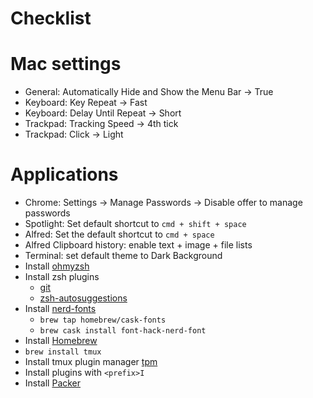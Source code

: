 # Checklist

# Mac settings
- General: Automatically Hide and Show the Menu Bar -> True
- Keyboard: Key Repeat -> Fast
- Keyboard: Delay Until Repeat -> Short
- Trackpad: Tracking Speed -> 4th tick
- Trackpad: Click -> Light

# Applications
- Chrome: Settings -> Manage Passwords -> Disable offer to manage passwords
- Spotlight: Set default shortcut to `cmd + shift + space`
- Alfred: Set the default shortcut to `cmd + space`
- Alfred Clipboard history: enable text + image + file lists
- Terminal: set default theme to Dark Background
- Install [ohmyzsh](https://github.com/ohmyzsh/ohmyzsh)
- Install zsh plugins
    - [git](https://github.com/ohmyzsh/ohmyzsh/tree/master/plugins/git)
    - [zsh-autosuggestions](https://github.com/zsh-users/zsh-autosuggestions/blob/master/INSTALL.md)
- Install [nerd-fonts](https://github.com/ryanoasis/nerd-fonts)
    - `brew tap homebrew/cask-fonts`
    - `brew cask install font-hack-nerd-font`
- Install [Homebrew](https://brew.sh/)
- `brew install tmux`
- Install tmux plugin manager [tpm](https://github.com/tmux-plugins/tpm)
- Install plugins with `<prefix>I`
- Install [Packer](https://github.com/wbthomason/packer.nvim#quickstart)
